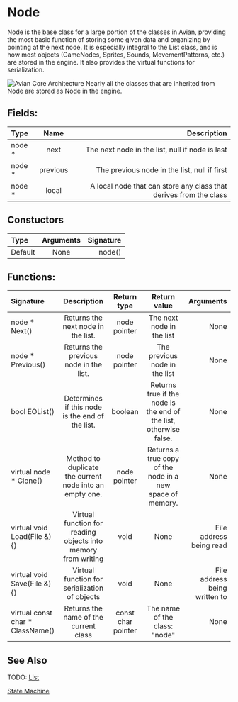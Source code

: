# Node

Node is the base class for a large portion of the classes in Avian, providing the most basic function of storing some given data and organizing by pointing at the next node.
It is especially integral to the List class, and is how most objects (GameNodes, Sprites, Sounds, MovementPatterns, etc.) are stored in the engine. 
It also provides the virtual functions for serialization.

![Avian Core Architecture](https://github.com/whenbellstoll/AvianEngine/blob/main/Documentation/Core%20Docs/AvianArchitecture.png?raw=true)
Nearly all the classes that are inherited from Node are stored as Node in the engine.

## Fields:
| Type    | Name      | Description |
| :------------- | :----------: | -----------: |
|  node * | next   | The next node in the list, null if node is last    |
|  node * | previous | The previous node in the list, null if first |
|  node * | local | A local node that can store any class that derives from the class |

## Constuctors
| Type | Arguments | Signature |
| :--- | :-------: | --------: |
| Default | None | node() |

## Functions:
| Signature | Description | Return type | Return value | Arguments | 
| :-------- | :---------: | :----------: | :-------: | ----------: |
| node * Next() | Returns the next node in the list. | node pointer | The next node in the list | None | 
| node * Previous() | Returns the previous node in the list. | node pointer | The previous node in the list | None |
| bool EOList() | Determines if this node is the end of the list. | boolean | Returns true if the node is the end of the list, otherwise false. | None |
| virtual node * Clone() | Method to duplicate the current node into an empty one. | node pointer | Returns a true copy of the node in a new space of memory. | None |
| virtual void Load(File &){} | Virtual function for reading objects into memory from writing | void | None | File address being read |
| virtual void Save(File &){} | Virtual function for serialization of objects | void | None | File address being written to |
| virtual const char * ClassName() | Returns the name of the current class | const char pointer | The name of the class: "node" | None |

## See Also
TODO: [List](List.md)

[State Machine](StateMachine.md)
